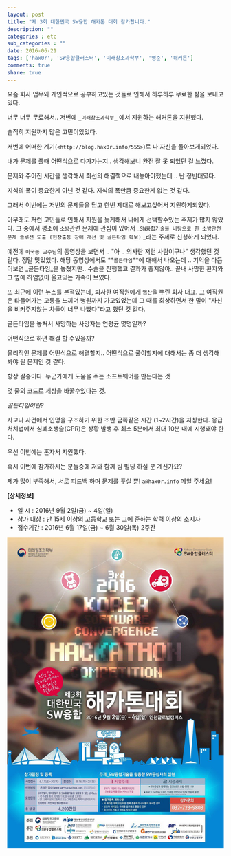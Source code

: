 ```yaml
---
layout: post
title: "제 3회 대한민국 SW융합 해카톤 대회 참가합니다."
description: ""
categories : etc
sub_categories : ""
date: 2016-06-21
tags: ['hax0r', 'SW융합클러스터', '미래창조과학부', '영준', '해커톤']
comments: true
share: true
---
```


  

요즘 회사 업무와 개인적으로 공부하고있는 것들로 인해서 하루하루 무료한 삶을 보내고있다.

너무 너무 무료해서.. 저번에 `_미래창조과학부_` 에서 지원하는 해커톤을 지원했다.

  

솔직히 지원까지 많은 고민이있었다.

저번에 어떠한 계기(`<http://blog.hax0r.info/555>`)로 나 자신을 돌아보게되었다.

내가 문제를 풀때 어떤식으로 다가가는지.. 생각해보니 완전 잘 못 되었단 걸 느꼈다.

  

문제와 주어진 시간을 생각해서 최선의 해결책으로 내놓아야했는데 .. 난 정반대였다.

지식의 폭이 중요한게 아닌 것 같다. 지식의 폭만큼 중요한게 없는 것 같다.

그래서 이번에는 저번의 문제들을 딛고 한번 제대로 해보고싶어서 지원하게되었다.

  

아무래도 저런 고민들로 인해서 지원을 늦게해서 나에게 선택할수있는 주제가 많지 않았다. 그 중에서 평소에 `소방`관련 문제에 관심이 있어서
_`SW융합기술을 바탕으로 한 소방안전 문제 솔루션 도출 (현장출동 장애 개선 및 골든타임 확보)` _라는 주제로 신청하게 되었다.

  

예전에 `이국종 교수님`의 동영상을 보면서 .. "아 .. 의사란 저런 사람이구나" 생각했던 것 같다. 정말 멋있었다. 해당 동영상에서도
**`골든타임`**에 대해서 나오는데 .. 기억을 다듬어보면 _골든타임_을 놓쳤지만.. 수슬을 진행했고 결과가 좋지않아.. 끝내 사망한
환자와 그 옆에 하염없이 울고있는 가족이 보였다.

또 최근에 이런 뉴스를 본적있는데, 퇴사한 여직원에게 `염산`을 뿌린 회사 대표. 그 여직원은 타들어가는 고통을 느끼며 병원까지 가고있었는데
그 때를 회상하면서 한 말이 "자신을 비켜주지않는 차들이 너무 나빴다"라고 했던 것 같다.

  

골든타임을 놓쳐서 사망하는 사망자는 연평균 몇명일까?

어떤식으로 하면 해결 할 수있을까?

  

물리적인 문제를 어떤식으로 해결할지.. 어떤식으로 풀이할지에 대해서는 좀 더 생각해봐야 될 문제인 것 같다.

항상 갈증이다. 누군가에게 도움을 주는 소프트웨어를 만든다는 것

몇 줄의 코드로 세상을 바꿀수있다는 것.

  

_골든타임이란?_

사고나 사건에서 인명을 구조하기 위한 초반 금쪽같은 시간 (1~2시간)을 지칭한다. 응급처치법에서 심폐소생술(CPR)은 상황 발생 후 최소
5분에서 최대 10분 내에 시행돼야 한다.

  

  

우선 이번에는 혼자서 지원했다.

혹시 이번에 참가하시는 분들중에 저와 함께 팀 빌딩 하실 분 계신가요?

제가 많이 부족해서, 서로 피드백 하며 문제를 푸실 뿐! `a@hax0r.info` 메일 주세요!

  

  

  

**[상세정보]**

  * 일 시 : 2016년 9월 2일(금) ~ 4일(일)
  * 참가 대상 : 만 15세 이상의 고등학교 또는 그에 준하는 학력 이상의 소지자
  * 접수기간 : 2016년 6월 17일(금) ~ 6월 30일(목) 2주간

  

  

  

![](/assets/images/posts/661/237CB4475768E26234A0B6.JPEG)

  

